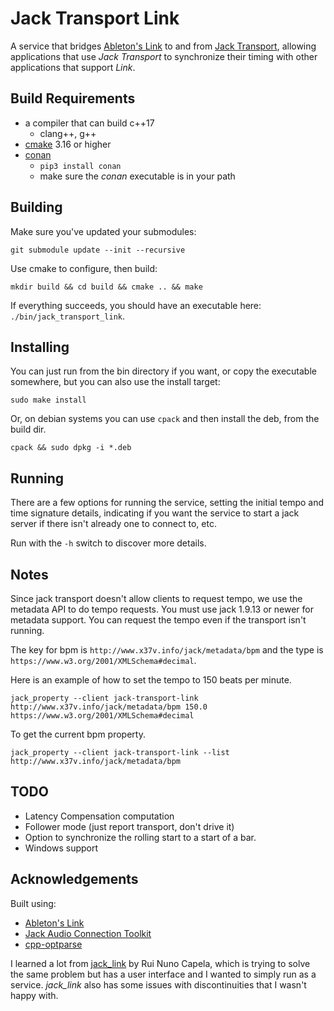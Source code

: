 # Jack Transport Link

A service that bridges [Ableton's Link](https://github.com/Ableton/link) to and from
[Jack Transport](https://jackaudio.org/api/transport-design.html), allowing applications
that use *Jack Transport* to synchronize their timing with other applications that support
*Link*.

## Build Requirements

* a compiler that can build c++17
	* clang++, g++
* [cmake](https://cmake.org/) 3.16 or higher
* [conan](https://conan.io/)
	* `pip3 install conan`
	* make sure the *conan* executable is in your path

## Building

Make sure you've updated your submodules:

```shell
git submodule update --init --recursive
```

Use cmake to configure, then build:

```shell
mkdir build && cd build && cmake .. && make
```

If everything succeeds, you should have an executable here: `./bin/jack_transport_link`.

## Installing

You can just run from the bin directory if you want, or copy the executable somewhere,
but you can also use the install target:

```shell
sudo make install
```

Or, on debian systems you can use `cpack` and then install the deb, from the build dir.

```shell
cpack && sudo dpkg -i *.deb
```

## Running

There are a few options for running the service, setting the initial tempo
and time signature details, indicating if you want the service to start a
jack server if there isn't already one to connect to, etc.

Run with the `-h` switch to discover more details.

## Notes

Since jack transport doesn't allow clients to request tempo, we use the
metadata API to do tempo requests.  You must use jack 1.9.13 or newer for
metadata support. You can request the tempo even if the transport isn't running.

The key for bpm is `http://www.x37v.info/jack/metadata/bpm` and the type is `https://www.w3.org/2001/XMLSchema#decimal`.

Here is an example of how to set the tempo to 150 beats per minute.

```shell
jack_property --client jack-transport-link http://www.x37v.info/jack/metadata/bpm 150.0 https://www.w3.org/2001/XMLSchema#decimal
```

To get the current bpm property.
```shell
jack_property --client jack-transport-link --list http://www.x37v.info/jack/metadata/bpm
```

## TODO

* Latency Compensation computation
* Follower mode (just report transport, don't drive it)
* Option to synchronize the rolling start to a start of a bar.
* Windows support

## Acknowledgements

Built using:

* [Ableton's Link](https://github.com/Ableton/link)
* [Jack Audio Connection Toolkit](https://jackaudio.org/)
* [cpp-optparse](https://github.com/weisslj/cpp-optparse)

I learned a lot from [jack_link](https://github.com/rncbc/jack_link) by Rui
Nuno Capela, which is trying to solve the same problem but has a user interface
and I wanted to simply run as a service. *jack_link* also has some issues with
discontinuities that I wasn't happy with.
